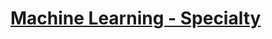 # [Machine Learning - Specialty](https://aws.amazon.com/certification/certified-machine-learning-specialty/)

